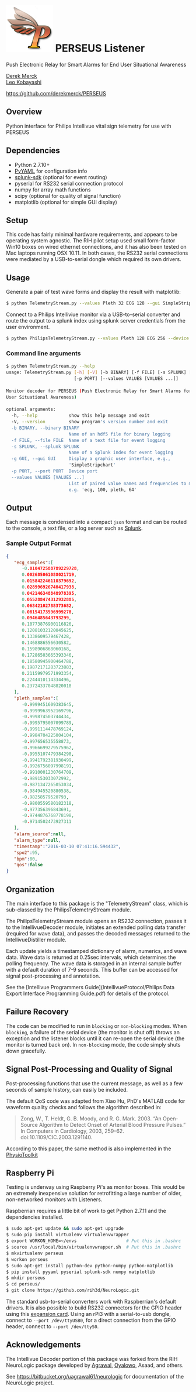 # ![logo](images/perseus_logo_sm.png) PERSEUS Listener
Push Electronic Relay for Smart Alarms for End User Situational Awareness

[Derek Merck](email:derek_merck@brown.edu)  
[Leo Kobayashi](email:lkobayashi@lifespan.org)  

<https://github.com/derekmerck/PERSEUS>

<!-- TODO: Test installation of scipy -->


## Overview

Python interface for Philips Intellivue vital sign telemetry for use with PERSEUS

## Dependencies

- Python 2.7.10+
- [PyYAML](http://pyyaml.org) for configuration info
- [splunk-sdk](http://dev.splunk.com/python) (optional for event routing)
- pyserial for RS232 serial connection protocol
- numpy for array math functions
- scipy (optional for quality of signal function)
- matplotlib (optional for simple GUI display)


## Setup

This code has fairly minimal hardware requirements, and appears to be operating system agnostic.  The RIH pilot setup used small form-factor Win10 boxes on wired ethernet connections, and it has also been tested on Mac laptops running OSX 10.11.  In both cases, the RS232 serial connections were mediated by a USB-to-serial dongle which required its own drivers.


## Usage

Generate a pair of test wave forms and display the result with matplotlib:

```bash
$ python TelemetryStream.py --values Pleth 32 ECG 128 --gui SimpleStripchart
```

Connect to a Philips Intelliviue monitor via a USB-to-serial converter and route the output to a splunk index using splunk server credentials from the user environment.

```bash
$ python PhilipsTelemetryStream.py --values Pleth 128 ECG 256 --device /dev/cu.usbserial --splunk perseus
```

### Command line arguments

```bash
$ python TelemetryStream.py --help
usage: TelemetryStream.py [-h] [-V] [-b BINARY] [-f FILE] [-s SPLUNK] [-g GUI]
                          [-p PORT] [--values VALUES [VALUES ...]]

Monitor decoder for PERSEUS (Push Electronic Relay for Smart Alarms for End
User Situational Awareness)

optional arguments:
  -h, --help            show this help message and exit
  -V, --version         show program's version number and exit
  -b BINARY, --binary BINARY
                        Name of an hdf5 file for binary logging
  -f FILE, --file FILE  Name of a text file for event logging
  -s SPLUNK, --splunk SPLUNK
                        Name of a Splunk index for event logging
  -g GUI, --gui GUI     Display a graphic user interface, e.g.,
                        'SimpleStripchart'
  -p PORT, --port PORT  Device port
  --values VALUES [VALUES ...]
                        List of paired value names and frequencies to monitor,
                        e.g. 'ecg, 100, pleth, 64'
```


## Output

Each message is condensed into a compact `json` format and can be routed to the console, a text file, or a log server such as [Splunk](http://www.splunk.com).

### Sample Output Format

```json
{  
   "ecg_samples":[  
      -0.010472588789229728,
      0.002685061088021719,
      0.015842246110379692,
      0.028996926740417938,
      0.042146348848978395,
      0.055288474312932885,
      0.06842102788373682,
      0.08154173596999278,
      0.0946485643793299,
      0.10773876900116826,
      0.12081032120045625,
      0.1338609579467428,
      0.1468886556630582,
      0.1598906868060168,
      0.17286503665393346,
      0.18580945900464788,
      0.19872171283723883,
      0.21159979571993354,
      0.2244410114334496,
      0.23724337048820018
   ],
   "pleth_samples":[  
      -0.9999451609383645,
      -0.9999963952169796,
      -0.999874503744434,
      -0.9995795007099789,
      -0.9991114478769124,
      -0.9984704225004104,
      -0.997656535558873,
      -0.9966699279575962,
      -0.9955107479384298,
      -0.9941792381930499,
      -0.9926756097998191,
      -0.9910001230764709,
      -0.989153033072992,
      -0.9871347265053034,
      -0.984945520880538,
      -0.98258579520793,
      -0.9800559580182318,
      -0.977356396843691,
      -0.9744876768778198,
      -0.9714502473927311
   ],
   "alarm_source":null,
   "alarm_type":null,
   "timestamp":"2016-03-10 07:41:16.594432",
   "spo2":95,
   "bpm":80,
   "qos":false
}
```


## Organization

The main interface to this package is the "TelemetryStream" class, which is sub-classed by the PhilipsTelemetryStream module.

The PhilipsTelemetryStream module opens an RS232 connection, passes it to the IntellivueDecoder module, initiates an extended polling data transfer (required for wave data), and passes the decoded messages returned to the IntellivueDistiller module.

Each update yields a timestamped dictionary of alarm, numerics, and wave data.  Wave data is returned at 0.25sec intervals, which determines the polling frequency.  The wave data is storaged in an internal sample buffer with a default duration of 7-9 seconds.  This buffer can be accessed for signal post-processing and annotation.

See the [Intellivue Programmers Guide](IntellivueProtocol/Philips Data Export Interface Programming Guide.pdf) for details of the protocol.


## Failure Recovery

The code can be modified to run in `blocking` or `non-blocking` modes.  When `blocking`, a failure of the serial device (the monitor is shut off) throws an exception and the listener blocks until it can re-open the serial device (the monitor is turned back on).  In `non-blocking` mode, the code simply shuts down gracefully.


## Signal Post-Processing and Quality of Signal

Post-processing functions that use the current message, as well as a few seconds of sample history, can easily be included.

The default QoS code was adapted from Xiao Hu, PhD's MATLAB code for waveform quality checks and follows the algorithm described in:

> Zong, W., T. Heldt, G. B. Moody, and R. G. Mark. 2003. “An Open-Source Algorithm to Detect 
  Onset of Arterial Blood Pressure Pulses.” In Computers in Cardiology, 2003, 259–62. 
  doi:10.1109/CIC.2003.1291140.
  
According to this paper, the same method is also implemented in the [PhysioToolkit](http://www.physionet.org)


## Raspberry Pi

Testing is underway using Raspberry Pi's as monitor boxes.  This would be an extremely inexpensive solution for retrofitting a large number of older, non-networked monitors with Listeners.

Raspberrian requires a little bit of work to get Python 2.7.11 and the dependencies installed.

```bash
$ sudo apt-get update && sudo apt-get upgrade
$ sudo pip install virtualenv virtualenvwrapper
$ export WORKON_HOME=~/envs                   # Put this in .bashrc
$ source /usr/local/bin/virtualenvwrapper.sh  # Put this in .bashrc
$ mkvirtualenv perseus
$ workon perseus
$ sudo apt-get install python-dev python-numpy python-matplotlib
$ pip install pyyaml pyserial splunk-sdk numpy matplotlib
$ mkdir perseus
$ cd perseus/
$ git clone https://github.com/rih3d/NeuroLogic.git
``` 

The standard usb-to-serial converters work with Raspberrian's default drivers.  It is also possible to build RS232 connectors for the GPIO header using this [expansion card](http://www.amazon.com/dp/B0088SNIOQ).  Using an rPi3 with a serial-to-usb dongle, connect to `--port /dev/ttyUSB0`, for a direct connection from the GPIO header, connect to `--port /dev/ttyS0`. 


## Acknowledgements

The Intellivue Decoder portion of this package was forked from the RIH NeuroLogic package developed by [Agrawal](mailto:uagrawal61@gmail.com), [Oyalowo](mailto:adewole_oyalowo@brown.edu), Asaad, and others.

See <https://bitbucket.org/uagrawal61/neurologic> for documentation of the NeuroLogic project.

